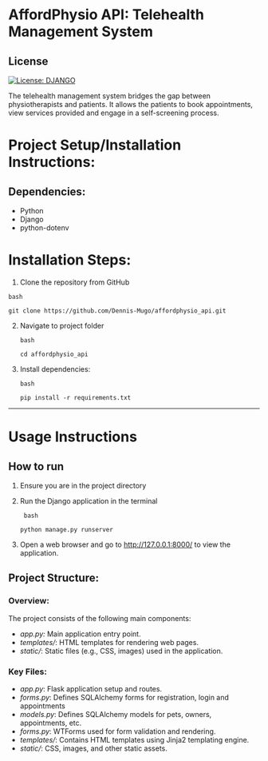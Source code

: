 # AffordPhysio API: Telehealth Management System
## License
[![License: DJANGO](https://img.shields.io/badge/License-Django-brightgreen.svg)](https://www.djangoproject.com/trademarks/)

The telehealth management system bridges the gap between physiotherapists and patients. It allows the patients to book appointments, view services provided and engage in a self-screening process.

# Project Setup/Installation Instructions:
## Dependencies:
* Python
* Django
* python-dotenv

# Installation Steps:
1. Clone the repository from GitHub
  ```
  bash
  ```
  
  ```
  git clone https://github.com/Dennis-Mugo/affordphysio_api.git
  ```


2. Navigate to project folder
    ```
    bash
    ```
    ```
    cd affordphysio_api
    ```


3. Install dependencies:
    ```
    bash
    ```
    ```
    pip install -r requirements.txt
    ```

---
# Usage Instructions
## How to run

1. Ensure you are in the project directory

   
2. Run the Django application in the terminal
   ```
    bash
   ```
    ```
    python manage.py runserver
    ```


3. Open a web browser and go to http://127.0.0.1:8000/ to view the application.

## Project Structure:

### Overview:

The project consists of the following main components:
- *app.py:* Main application entry point.
- *templates/*: HTML templates for rendering web pages.
- *static/*: Static files (e.g., CSS, images) used in the application.

### Key Files:
- *app.py*: Flask application setup and routes.
- *forms.py*: Defines SQLAlchemy forms for registration, login and appointments
- *models.py*: Defines SQLAlchemy models for pets, owners, appointments, etc.
- *forms.py*: WTForms used for form validation and rendering.
- *templates/*: Contains HTML templates using Jinja2 templating engine.
- *static/*: CSS, images, and other static assets.
